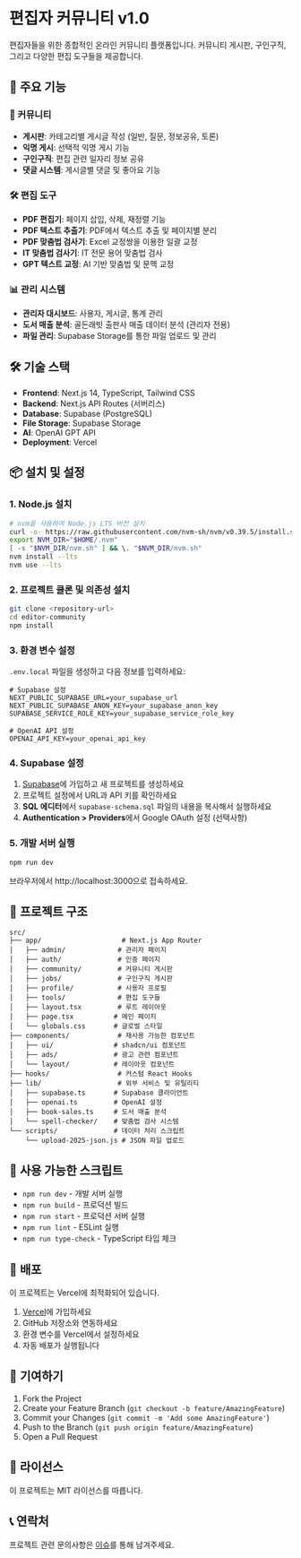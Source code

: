 # 편집자 커뮤니티 v1.0

편집자들을 위한 종합적인 온라인 커뮤니티 플랫폼입니다. 커뮤니티 게시판, 구인구직, 그리고 다양한 편집 도구들을 제공합니다.

## 🚀 주요 기능

### 📌 커뮤니티
- **게시판**: 카테고리별 게시글 작성 (일반, 질문, 정보공유, 토론)
- **익명 게시**: 선택적 익명 게시 기능
- **구인구직**: 편집 관련 일자리 정보 공유
- **댓글 시스템**: 게시글별 댓글 및 좋아요 기능

### 🛠️ 편집 도구
- **PDF 편집기**: 페이지 삽입, 삭제, 재정렬 기능
- **PDF 텍스트 추출기**: PDF에서 텍스트 추출 및 페이지별 분리
- **PDF 맞춤법 검사기**: Excel 교정쌍을 이용한 일괄 교정
- **IT 맞춤법 검사기**: IT 전문 용어 맞춤법 검사
- **GPT 텍스트 교정**: AI 기반 맞춤법 및 문맥 교정

### 📊 관리 시스템
- **관리자 대시보드**: 사용자, 게시글, 통계 관리
- **도서 매출 분석**: 골든래빗 출판사 매출 데이터 분석 (관리자 전용)
- **파일 관리**: Supabase Storage를 통한 파일 업로드 및 관리

## 🛠️ 기술 스택

- **Frontend**: Next.js 14, TypeScript, Tailwind CSS
- **Backend**: Next.js API Routes (서버리스)
- **Database**: Supabase (PostgreSQL)
- **File Storage**: Supabase Storage
- **AI**: OpenAI GPT API
- **Deployment**: Vercel

## 📦 설치 및 설정

### 1. Node.js 설치
```bash
# nvm을 사용하여 Node.js LTS 버전 설치
curl -o- https://raw.githubusercontent.com/nvm-sh/nvm/v0.39.5/install.sh | bash
export NVM_DIR="$HOME/.nvm"
[ -s "$NVM_DIR/nvm.sh" ] && \. "$NVM_DIR/nvm.sh"
nvm install --lts
nvm use --lts
```

### 2. 프로젝트 클론 및 의존성 설치
```bash
git clone <repository-url>
cd editor-community
npm install
```

### 3. 환경 변수 설정
`.env.local` 파일을 생성하고 다음 정보를 입력하세요:

```env
# Supabase 설정
NEXT_PUBLIC_SUPABASE_URL=your_supabase_url
NEXT_PUBLIC_SUPABASE_ANON_KEY=your_supabase_anon_key
SUPABASE_SERVICE_ROLE_KEY=your_supabase_service_role_key

# OpenAI API 설정
OPENAI_API_KEY=your_openai_api_key
```

### 4. Supabase 설정
1. [Supabase](https://supabase.com)에 가입하고 새 프로젝트를 생성하세요
2. 프로젝트 설정에서 URL과 API 키를 확인하세요
3. **SQL 에디터**에서 `supabase-schema.sql` 파일의 내용을 복사해서 실행하세요
4. **Authentication > Providers**에서 Google OAuth 설정 (선택사항)

### 5. 개발 서버 실행
```bash
npm run dev
```

브라우저에서 http://localhost:3000으로 접속하세요.

## 📁 프로젝트 구조

```
src/
├── app/                    # Next.js App Router
│   ├── admin/             # 관리자 페이지
│   ├── auth/              # 인증 페이지
│   ├── community/         # 커뮤니티 게시판
│   ├── jobs/              # 구인구직 게시판
│   ├── profile/           # 사용자 프로필
│   ├── tools/             # 편집 도구들
│   ├── layout.tsx         # 루트 레이아웃
│   ├── page.tsx          # 메인 페이지
│   └── globals.css       # 글로벌 스타일
├── components/            # 재사용 가능한 컴포넌트
│   ├── ui/               # shadcn/ui 컴포넌트
│   ├── ads/              # 광고 관련 컴포넌트
│   └── layout/           # 레이아웃 컴포넌트
├── hooks/                 # 커스텀 React Hooks
├── lib/                   # 외부 서비스 및 유틸리티
│   ├── supabase.ts       # Supabase 클라이언트
│   ├── openai.ts         # OpenAI 설정
│   ├── book-sales.ts     # 도서 매출 분석
│   └── spell-checker/    # 맞춤법 검사 시스템
└── scripts/              # 데이터 처리 스크립트
    └── upload-2025-json.js # JSON 파일 업로드
```

## 🔧 사용 가능한 스크립트

- `npm run dev` - 개발 서버 실행
- `npm run build` - 프로덕션 빌드
- `npm run start` - 프로덕션 서버 실행
- `npm run lint` - ESLint 실행
- `npm run type-check` - TypeScript 타입 체크

## 🚀 배포

이 프로젝트는 Vercel에 최적화되어 있습니다.

1. [Vercel](https://vercel.com)에 가입하세요
2. GitHub 저장소와 연동하세요
3. 환경 변수를 Vercel에서 설정하세요
4. 자동 배포가 실행됩니다

## 🤝 기여하기

1. Fork the Project
2. Create your Feature Branch (`git checkout -b feature/AmazingFeature`)
3. Commit your Changes (`git commit -m 'Add some AmazingFeature'`)
4. Push to the Branch (`git push origin feature/AmazingFeature`)
5. Open a Pull Request

## 📝 라이선스

이 프로젝트는 MIT 라이선스를 따릅니다.

## 📞 연락처

프로젝트 관련 문의사항은 [이슈](https://github.com/your-username/editor-community/issues)를 통해 남겨주세요.
